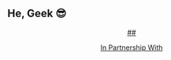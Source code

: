## He, Geek 😎
<p align="center"><a href="https://user-images.githubusercontent.com/49580304/94988431-f48ef000-0521-11eb-9fc5-101d03556ea2.jpg" alt="Bt">
## <p align="center"> In Partnership With
